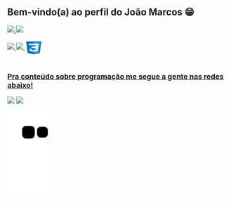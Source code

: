 ## Bem-vindo(a) ao perfil do João Marcos 😁

 <div>
   <a href="https://github.com/JohnMarcosP">
   <img height="180em" src="https://github-readme-stats.vercel.app/api?username=JohnMarcosP&show_icons=true&theme=tokyonight&include_all_commits=true&count_private=true"/>
   <img height="180em" src="https://github-readme-stats.vercel.app/api/top-langs/?username=JohnMarcosP&layout=compact&langs_count=6&theme=tokyonight"/>

</div>
<div style="display: inline_block"><br>

   <img src="https://cdn.jsdelivr.net/gh/devicons/devicon/icons/cplusplus/cplusplus-original.svg" />
   <img src="https://cdn.jsdelivr.net/gh/devicons/devicon/icons/python/python-original.svg" />
   <img align="center" alt="CSS" height="30" width="40" src="https://raw.githubusercontent.com/devicons/devicon/master/icons/css3/css3-original.svg">
</div>
 
 <br>
 
  ### Pra conteúdo sobre programação me segue a gente nas redes abaixo!
 
<div> 
  <a href="https://instagram.com/dev.joao_marcos" target="_blank"><img src="https://img.shields.io/badge/-Instagram-%23E4405F?style=for-the-badge&logo=instagram&logoColor=white" target="_blank"></a>
  <a href = "mailto:gemeos@devemdobro.com"><img src="https://img.shields.io/badge/-Gmail-%23333?style=for-the-badge&logo=gmail&logoColor=white" target="_blank"></a>
 
  ![Snake animation](https://github.com/JohnMarcosP/JohnMarcosP/blob/output/github-contribution-grid-snake.svg)

</div>

